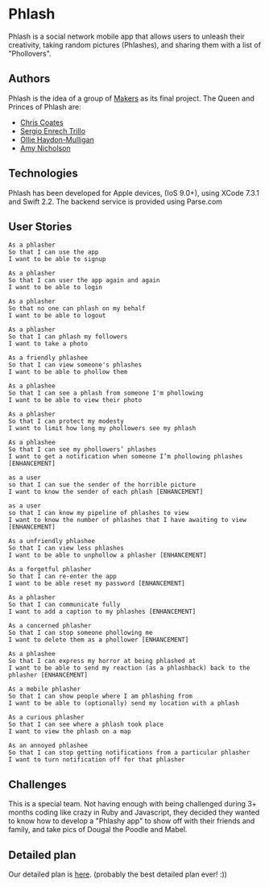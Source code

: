 # Phlash

Phlash is a social network mobile app that allows users to unleash their creativity, taking random pictures (Phlashes), and sharing them with a list of "Phollovers".



## Authors

Phlash is the idea of a group of [Makers](http://www.makersacademy.com/) as its final project.  The Queen and Princes of Phlash are:

 * [Chris Coates](https://github.com/chriselevate)
 * [Sergio Enrech Trillo](https://github.com/tigretoncio)
 * [Ollie Haydon-Mulligan](https://github.com/ollieh-m)
 * [Amy Nicholson](https://github.com/missamynicholson)


## Technologies

Phlash has been developed for Apple devices, (IoS 9.0+), using XCode 7.3.1 and Swift 2.2. The backend service is provided using Parse.com

## User Stories


```
As a phlasher
So that I can use the app
I want to be able to signup
```
````
As a phlasher
So that I can user the app again and again
I want to be able to login
````
```
As a phlasher
So that no one can phlash on my behalf
I want to be able to logout
```
```
As a phlasher
So that I can phlash my followers
I want to take a photo
```
```
As a friendly phlashee
So that I can view someone's phlashes
I want to be able to phollow them
```
```
As a phlashee
So that I can see a phlash from someone I'm phollowing
I want to be able to view their photo
```
```
As a phlasher
So that I can protect my modesty
I want to limit how long my phollowers see my phlash
```
```
As a phlashee
So that I can see my phollowers’ phlashes
I want to get a notification when someone I’m phollowing phlashes [ENHANCEMENT]
```
```
as a user
so that I can sue the sender of the horrible picture
I want to know the sender of each phlash [ENHANCEMENT]
```
```
as a user
so that I can know my pipeline of phlashes to view
I want to know the number of phlashes that I have awaiting to view [ENHANCEMENT]
```
```
As a unfriendly phlashee
So that I can view less phlashes
I want to be able to unphollow a phlasher [ENHANCEMENT]
```
```
As a forgetful phlasher
So that I can re-enter the app
I want to be able reset my password [ENHANCEMENT]
```
```
As a phlasher
So that I can communicate fully
I want to add a caption to my phlashes [ENHANCEMENT]
```
```
As a concerned phlasher
So that I can stop someone phollowing me
I want to delete them as a phollower [ENHANCEMENT]
```
```
As a phlashee
So that I can express my horror at being phlashed at
I want to be able to send my reaction (as a phlashback) back to the phlasher [ENHANCEMENT]
```
```
As a mobile phlasher
So that I can show people where I am phlashing from
I want to be able to (optionally) send my location with a phlash
```
```
As a curious phlasher
So that I can see where a phlash took place
I want to view the phlash on a map
```
```
As an annoyed phlashee
So that I can stop getting notifications from a particular phlasher
I want to turn notification off for that phlasher
```

## Challenges
This is a special team.  Not having enough with being challenged during 3+ months coding like crazy in Ruby and Javascript, they decided they wanted to know how to develop a "Phlashy app" to show off with their friends and family, and take pics of Dougal the Poodle and Mabel.

## Detailed plan
Our detailed plan is [here](https://www.youtube.com/watch?v=LfmrHTdXgK4). 
(probably the best detailed plan ever! :))
